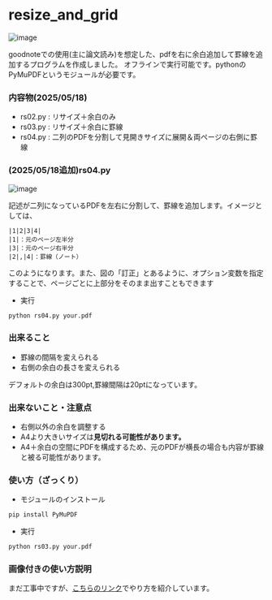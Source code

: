 ﻿# resize_and_grid

 ![image](https://github.com/user-attachments/assets/f8f812ad-2382-489d-a39d-8a68347b1209)


goodnoteでの使用(主に論文読み)を想定した、pdfを右に余白追加して罫線を追加するプログラムを作成しました。
オフラインで実行可能です。pythonのPyMuPDFというモジュールが必要です。

### 内容物(2025/05/18)
- rs02.py : リサイズ＋余白のみ
- rs03.py : リサイズ＋余白に罫線
- rs04.py : 二列のPDFを分割して見開きサイズに展開＆両ページの右側に罫線

### (2025/05/18追加)rs04.py

![image](https://github.com/user-attachments/assets/43487a57-9107-455d-97c0-5e5031c9fd3f)


記述が二列になっているPDFを左右に分割して、罫線を追加します。イメージとしては、
```
|1|2|3|4|
|1|：元のページ左半分
|3|：元のページ右半分
|2|,|4|：罫線（ノート）
```
このようになります。また、図の「訂正」とあるように、オプション変数を指定することで、ページごとに上部分をそのまま出すこともできます

- 実行
```python
python rs04.py your.pdf
```

### 出来ること

- 罫線の間隔を変えられる
- 右側の余白の長さを変えられる

デフォルトの余白は300pt,罫線間隔は20ptになっています。

### 出来ないこと・注意点

- 右側以外の余白を調整する
- A4より大きいサイズは**見切れる可能性があります。**
- A4＋余白の空間にPDFを構成するため、元のPDFが横長の場合も内容が罫線と被る可能性があります。

### 使い方（ざっくり）
- モジュールのインストール
```python
pip install PyMuPDF
```
- 実行
```python
python rs03.py your.pdf
```

### 画像付きの使い方説明
まだ工事中ですが、[こちらのリンク](https://www.notion.so/PDF-resize-1efbe7451c6e80a5a470edda6a110d70?pvs=21)でやり方を紹介しています。
